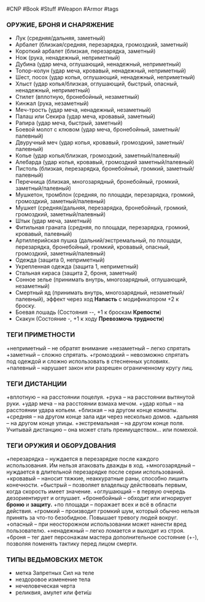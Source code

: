 #CNP #Book #Stuff #Weapon #Armor #tags

### ОРУЖИЕ, БРОНЯ И СНАРЯЖЕНИЕ  
-  Лук (средняя/дальняя, заметный)  
-  Арбалет (близкая/средняя, перезарядка, громоздкий, заметный)  
-  Короткий арбалет (близкая, перезарядка, заметный)  
-  Нож (рука, ненадежный, неприметный)  
-  Дубина (удар меча, оглушающий, ненадежный, неприметный)  
-  Топор-колун (удар меча, кровавый, ненадежный, неприметный)  
-  Шест, посох (удар копья, оглушающий, ненадежный,  неприметный)  
-  Хлыст (удар копья/близкая, оглушающий, быстрый, опасный,  ненадежный, неприметный)  
-  Стилет (вплотную, бронебойный, незаметный)  
-  Кинжал (рука, незаметный)  
-  Меч-трость (удар меча, ненадежный, незаметный)  
-  Палаш или Секира (удар меча, кровавый, заметный)  
-  Рапира (удар меча, быстрый, заметный)  
-  Боевой молот с клювом (удар меча, бронебойный,  заметный/палевный)  
-  Двуручный меч (удар копья, кровавый, громоздкий,  заметный/палевный)  
-  Копье (удар копья/близкая, громоздкий, заметный/палевный)  
-  Алебарда (удар копья, кровавый, громоздкий  заметный/палевный)  
-  Пистоль (близкая, перезарядка, бронебойный, громкий,  заметный/палевный)  
-  Перечница (близкая, многозарядный, бронебойный, громкий,  заметный/палевный)  
-  Мушкетон, тромблон (средняя, по площади, перезарядка,  громкий, громоздкий, заметный/палевный)  
-  Мушкет (средняя/дальняя, перезарядка, бронебойный, громкий,  громоздкий, заметный/палевный)  
-  Штык (удар меча, заметный)  
-  Фитильная граната (средняя, по площади, перезарядка, громкий,  кровавый, палевный)  
-  Артиллерийская пушка (дальний/экстремальный, по площади,  перезарядка, бронебойный, громкий, кровавый, опасный,  громоздкий, заметный/палевный)  
-  Одежда (защита 0, неприметный)  
-  Укрепленная одежда (защита 1, неприметный)  
-  Стальная кираса (защита 2, броня, заметный)  
-  Сонное зелье (принимать внутрь, многозарядный, оглушающий,  незаметный)  
-  Смертный яд (принимать внутрь, многозарядный,  незаметный/палевный), эффект через ход **Напасть** с  модификатором +2 к броску.  
-  Боевая лошадь (Состояния --, +1 к броскам **Крепости**)  
-  Скакун (Состояние -, +1 к ходу **Превозмочь трудности**)

### ТЕГИ ПРИМЕТНОСТИ
+неприметный – не обратят внимание
+незаметный – легко спрятать
+заметный – сложно спрятать.
+громоздкий – невозможно спрятать под одеждой и сложно
использовать в стесненных условиях.
+палевный – нарушает закон или разрешен ограниченному кругу
лиц.
### ТЕГИ ДИСТАНЦИИ
+вплотную – на расстоянии поцелуя.
+рука – на расстоянии вытянутой руки.
+удар меча – на расстоянии взмаха мечом.
+удар копья – на расстоянии удара копьем.
+близкая – на другом конце комнаты.
+средняя – на другом конце зала иди через несколько домов.
+дальняя – на другом конце улицы.
+экстремальная – на другом конце поля.
Учитывай дистанцию – она может стать преимуществом… или помехой.
### ТЕГИ ОРУЖИЯ И ОБОРУДОВАНИЯ
+перезарядка – нуждается в перезарядке после каждого использования. Им нельзя атаковать дважды в ход.
+многозарядный – нуждается в длительной перезарядке после серии использований.
+кровавый – наносит тяжкие, неаккуратные раны, способно лишить конечности.
+быстрый – позволяет владельцу действовать первым, когда скорость имеет значение.
+оглушающий – в первую очередь дезориентирует и оглушает.
+бронебойный – обходит или игнорирует **броню** и **защиту.**
+по площади – поражает всех и всё в области действия.
+громкий – производит громкий шум, который обычно нельзя принять за что-то безобидное. Повышает тревогу людей вокруг.
+опасный – при неосторожном использовании может нанести вред пользователю.
+ненадежный – легко ломается и выходит из строя.
+броня – тег дает персонажам мастера дополнительное состояние (+-), позволяя поменять тактику перед лицом смерти.

### ТИПЫ ВЕДЬМОВСКИХ МЕТОК
- метка Запретных Сил на теле
- нездоровое изменение тела
- нечеловеческая черта
- реликвия, амулет или фети́ш


